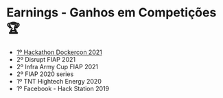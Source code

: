 # Earnings - Ganhos em Competições  🏆

- [1º Hackathon Dockercon 2021](https://github.com/AlestanAlves/devops_challenge)
- 2º Disrupt FIAP 2021 
- 2º Infra Army Cup FIAP 2021
- 2º FIAP 2020 series
- 1º TNT Hightech Energy  2020
- 1º Facebook - Hack Station  2019

